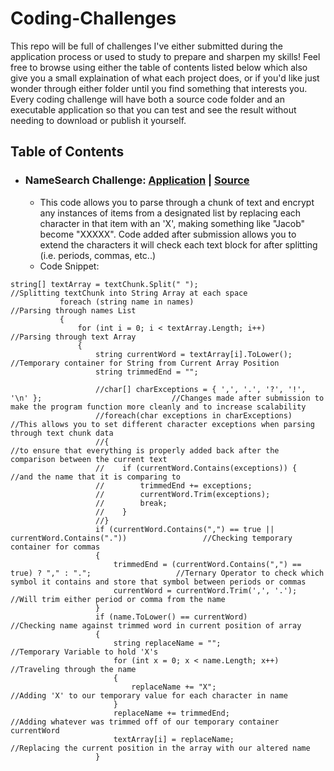 # Coding-Challenges
This repo will be full of challenges I've either submitted during the application process or used to study to prepare and sharpen my skills! Feel free to browse using either the table of contents listed below which also give you a small explaination of what each project does, or if you'd like just wonder through either folder until you find something that interests you. Every coding challenge will have both a source code folder and an executable application so that you can test and see the result without needing to download or publish it yourself.


## Table of Contents
* ### NameSearch Challenge: [Application](https://github.com/CurleyT/NameSearch/tree/main/NameSearch_Application) | [Source](https://github.com/CurleyT/NameSearch/tree/main/NameSearch_SourceCode)
  * This code allows you to parse through a chunk of text and encrypt any instances of items from a designated list by replacing each character in that item with an 'X', making something like "Jacob" become "XXXXX". Code added after submission allows you to extend the characters it will check each text block for after splitting (i.e. periods, commas, etc..)
  * Code Snippet: 
 ```
 string[] textArray = textChunk.Split(" ");                                                  //Splitting textChunk into String Array at each space
            foreach (string name in names)                                                              //Parsing through names List
            {                                                                                           
                for (int i = 0; i < textArray.Length; i++)                                              //Parsing through text Array
                {                                                                               
                    string currentWord = textArray[i].ToLower();                                        //Temporary container for String from Current Array Position
                    string trimmedEnd = "";

                    //char[] charExceptions = { ',', '.', '?', '!', '\n' };                             //Changes made after submission to make the program function more cleanly and to increase scalability
                    //foreach(char exceptions in charExceptions)                                        //This allows you to set different character exceptions when parsing through text chunk data
                    //{                                                                                 //to ensure that everything is properly added back after the comparison between the current text
                    //    if (currentWord.Contains(exceptions)) {                                       //and the name that it is comparing to
                    //        trimmedEnd += exceptions;
                    //        currentWord.Trim(exceptions);
                    //        break;
                    //    }
                    //}
                    if (currentWord.Contains(",") == true || currentWord.Contains("."))                 //Checking temporary container for commas
                    {
                        trimmedEnd = (currentWord.Contains(",") == true) ? "," : ".";                   //Ternary Operator to check which symbol it contains and store that symbol between periods or commas
                        currentWord = currentWord.Trim(',', '.');                                       //Will trim either period or comma from the name
                    }
                    if (name.ToLower() == currentWord)                                                  //Checking name against trimmed word in current position of array
                    {
                        string replaceName = "";                                                        //Temporary Variable to hold 'X's
                        for (int x = 0; x < name.Length; x++)                                           //Traveling through the name
                        {
                            replaceName += "X";                                                         //Adding 'X' to our temporary value for each character in name
                        }
                        replaceName += trimmedEnd;                                                      //Adding whatever was trimmed off of our temporary container currentWord
                        textArray[i] = replaceName;                                                     //Replacing the current position in the array with our altered name
                    }
 ```
